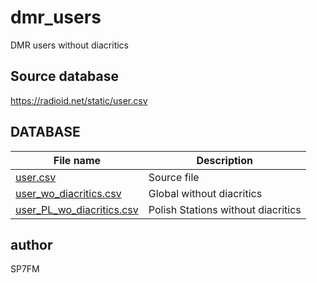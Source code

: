 # dmr_users
DMR users without diacritics

## Source database
<https://radioid.net/static/user.csv>

## DATABASE

| File name | Description | 
| --------- | --------- |
| [user.csv][source] | Source file |
| [user_wo_diacritics.csv][global] | Global without diacritics |
| [user_PL_wo_diacritics.csv][pl] | Polish Stations without diacritics |

[source]: <https://github.com/walczakkamil/dmr_users/blob/main/user.csv>
[global]: <https://github.com/walczakkamil/dmr_users/blob/main/user_wo_diacritics.csv>
[pl]: <https://github.com/walczakkamil/dmr_users/blob/main/user_PL_wo_diacritics.csv>


## author 
SP7FM
